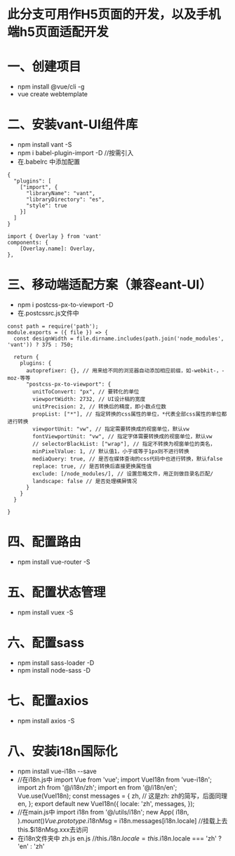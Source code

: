 # 此分支可用作H5页面的开发，以及手机端h5页面适配开发

# 一、创建项目
* npm install @vue/cli -g
* vue create webtemplate

# 二、安装vant-UI组件库
* npm install vant -S  
* npm i babel-plugin-import -D  //按需引入
* 在.babelrc 中添加配置
```
{
  "plugins": [
    ["import", {
      "libraryName": "vant",
      "libraryDirectory": "es",
      "style": true
    }]
  ]
}
```
```
import { Overlay } from 'vant'
components: {
    [Overlay.name]: Overlay,
},
```

# 三、移动端适配方案（兼容eant-UI）
* npm i postcss-px-to-viewport -D
* 在.postcssrc.js文件中
```
const path = require('path');
module.exports = ({ file }) => {
  const designWidth = file.dirname.includes(path.join('node_modules', 'vant')) ? 375 : 750;

  return {
    plugins: {
      autoprefixer: {}, // 用来给不同的浏览器自动添加相应前缀，如-webkit-，-moz-等等
      "postcss-px-to-viewport": {
        unitToConvert: "px", // 要转化的单位
        viewportWidth: 2732, // UI设计稿的宽度
        unitPrecision: 2, // 转换后的精度，即小数点位数
        propList: ["*"], // 指定转换的css属性的单位，*代表全部css属性的单位都进行转换
        viewportUnit: "vw", // 指定需要转换成的视窗单位，默认vw
        fontViewportUnit: "vw", // 指定字体需要转换成的视窗单位，默认vw
        // selectorBlackList: ["wrap"], // 指定不转换为视窗单位的类名，
        minPixelValue: 1, // 默认值1，小于或等于1px则不进行转换
        mediaQuery: true, // 是否在媒体查询的css代码中也进行转换，默认false
        replace: true, // 是否转换后直接更换属性值
        exclude: [/node_modules/], // 设置忽略文件，用正则做目录名匹配/
        landscape: false // 是否处理横屏情况
      }
    }
  }

}
```
# 四、配置路由
* npm install vue-router -S  

# 五、配置状态管理
* npm install vuex -S  

# 六、配置sass
* npm install sass-loader -D    
* npm install node-sass -D

# 七、配置axios
* npm install axios -S

# 八、安装i18n国际化
+ npm install vue-i18n --save
+ //在i18n.js中
import Vue from 'vue';
import VueI18n from 'vue-i18n';
import zh from '@/i18n/zh';
import en from '@/i18n/en';
Vue.use(VueI18n);
const messages = {
	zh, // 这是zh: zh的简写，后面同理
	en,
};
export default new VueI18n({
	locale: 'zh',
	messages,
});
+ //在main.js中
import i18n from '@/utils/i18n';
new App(
	i18n,
).$mount()
Vue.prototype.$i18nMsg = i18n.messages[i18n.locale] //挂载上去this.$i18nMsg.xxx去访问
+ 在i18n文件夹中
zh.js
en.js
//this.$i18n.locale = this.$i18n.locale === 'zh' ? 'en' : 'zh'
